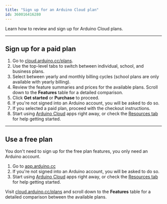 ```yaml
---
title: "Sign up for an Arduino Cloud plan"
id: 360016416280
---
```


Learn how to review and sign up for Arduino Cloud plans.

---

## Sign up for a paid plan

1. Go to [cloud.arduino.cc/plans](https://cloud.arduino.cc/plans).
2. Use the top-level tabs to switch between individual, school, and business plans.
3. Select between yearly and monthly billing cycles (school plans are only available with yearly billing).
4. Review the feature summaries and prices for the available plans. Scroll down to the **Features** table for a detailed comparison.
5. Click **Get started** or **Purchase** to proceed.
6. If you're not signed into an Arduino account, you will be asked to do so.
7. If you selected a paid plan, proceed with the checkout instructions.
8. Start using [Arduino Cloud](https://app.arduino.cc/) apps right away, or check the [Resources tab](https://app.arduino.cc/resources) for help getting started.

---

## Use a free plan

You don't need to sign up for the free plan features, you only need an Arduino account.

1. Go to [app.arduino.cc](https://app.arduino.cc/)
2. If you're not signed into an Arduino account, you will be asked to do so.
3. Start using [Arduino Cloud](https://app.arduino.cc/) apps right away, or check the [Resources tab](https://app.arduino.cc/resources) for help getting started.

Visit [cloud.arduino.cc/plans](https://cloud.arduino.cc/plans) and scroll down to the **Features** table for a detailed comparison between the available plans.
